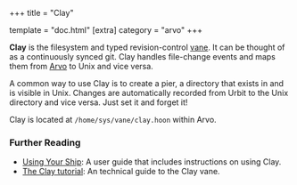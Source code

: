 +++
title = "Clay"

template = "doc.html"
[extra]
category = "arvo"
+++

**Clay** is the filesystem and typed revision-control [vane](../filesystem). It can be thought of as a continuously synced git. Clay handles file-change events and maps them from [Arvo](../arvo) to Unix and vice versa.

A common way to use Clay is to create a pier, a directory that exists in and is visible in Unix. Changes are automatically recorded from Urbit to the Unix directory and vice versa. Just set it and forget it!

Clay is located at `/home/sys/vane/clay.hoon` within Arvo.

### Further Reading

- [Using Your Ship](@/using/operations/using-your-ship.md#filesystem): A user guide that includes instructions on using Clay.  
- [The Clay tutorial](@/docs/tutorials/arvo/clay.md): An technical guide to the Clay vane.
